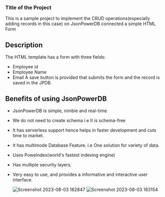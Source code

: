 ### Title of the Project
This is a sample project to implement the CRUD operations(especially adding records in this case) on JsonPowerDB connected a simple HTML Form
## Description
The HTML template has a form with three fields: 
- Employee id
- Employee Name
- Email
  A save button is provided that submits the form and the record is saved in the JPDB.
## Benefits of using JsonPowerDB
- JsonPowerDB is simple, nimble and real-time.
- We do not need to create schema i.e It is schema-free
- It has serverless support hence helps in faster development and cuts time to market.
- It has multimode Database Feature. i.e One solution for variety of data.
- Uses PoweIndex(world's fastest indexing engine)
- Has multiple security layers.
- Very easy to use, and provides a informative and interactive user interface.

  
  ![Screenshot 2023-08-03 182847](https://github.com/deepak-deez/JPDB_sample/assets/58558866/e2b57533-b89c-41a7-a80f-8c15b77b87c5)
![Screenshot 2023-08-03 183154](https://github.com/deepak-deez/JPDB_sample/assets/58558866/7958b0ee-25df-424f-8a1b-e75add4c3c56)
